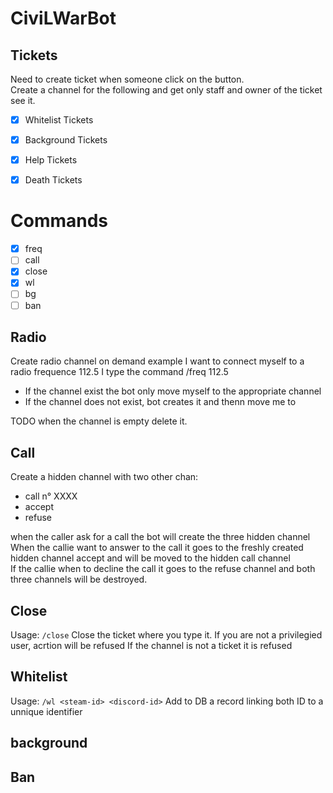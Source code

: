 # CiviLWarBot

## Tickets
Need to create ticket when someone click on the button.\
Create a channel for the following and get only staff and owner of the ticket see it.

  - [x] Whitelist Tickets 
  - [x] Background Tickets
  - [x] Help Tickets
  - [x] Death Tickets



# Commands
- [x] freq
- [ ] call
- [x] close
- [x] wl
- [ ] bg
- [ ] ban

## Radio
Create radio channel on demand
example I want to connect myself to a radio frequence 112.5 I type the command /freq 112.5
  - If the channel exist the bot only move myself to the appropriate channel
  - If the channel does not exist, bot creates it and thenn move me to

TODO when the channel is empty delete it.

## Call
Create a hidden channel with two other chan:
 * call n° XXXX
 * accept
 * refuse

when the caller ask for a call the bot will create the three hidden channel\
When the callie want to answer to the call it goes to the freshly created hidden channel accept and will be moved to the hidden call channel\
If the callie when to decline the call it goes to the refuse channel and both three channels will be destroyed.

## Close
Usage: `/close`
Close the ticket where you type it.
If you are not a privilegied user, acrtion will be refused
If the channel is not a ticket it is refused

## Whitelist
Usage: `/wl <steam-id> <discord-id>`
Add to DB a record linking both ID to a unnique identifier

## background

## Ban
